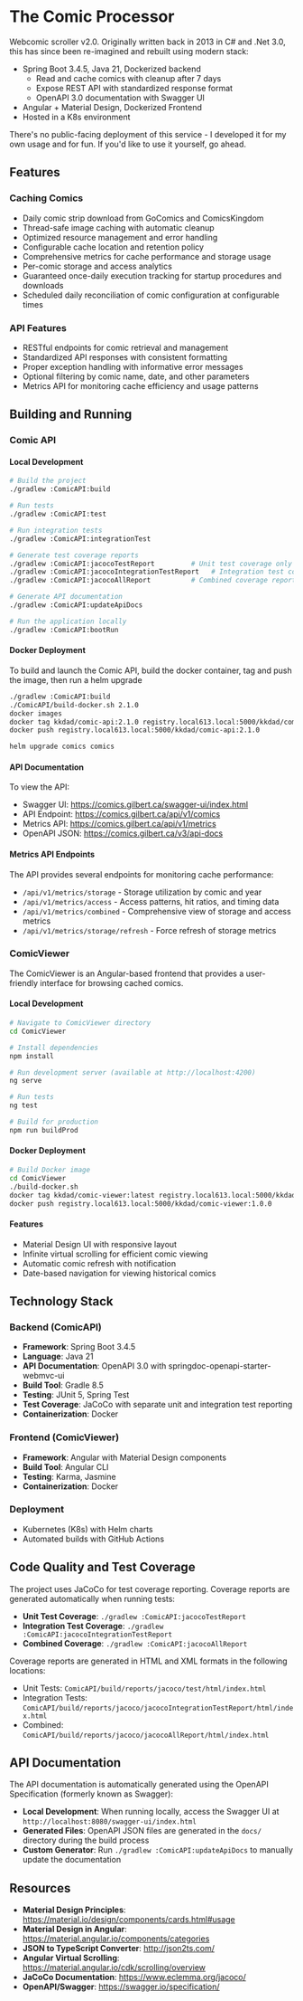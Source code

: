 # The Comic Processor

Webcomic scroller v2.0. Originally written back in 2013 in C# and .Net 3.0, this has since been re-imagined and rebuilt using modern stack:
- Spring Boot 3.4.5, Java 21, Dockerized backend
    - Read and cache comics with cleanup after 7 days
    - Expose REST API with standardized response format
    - OpenAPI 3.0 documentation with Swagger UI
- Angular + Material Design, Dockerized Frontend
- Hosted in a K8s environment

There's no public-facing deployment of this service - I developed it for my own usage and for fun. If you'd like to use
it yourself, go ahead.

## Features

### Caching Comics
- Daily comic strip download from GoComics and ComicsKingdom
- Thread-safe image caching with automatic cleanup
- Optimized resource management and error handling
- Configurable cache location and retention policy
- Comprehensive metrics for cache performance and storage usage
- Per-comic storage and access analytics
- Guaranteed once-daily execution tracking for startup procedures and downloads
- Scheduled daily reconciliation of comic configuration at configurable times

### API Features
- RESTful endpoints for comic retrieval and management
- Standardized API responses with consistent formatting
- Proper exception handling with informative error messages
- Optional filtering by comic name, date, and other parameters
- Metrics API for monitoring cache efficiency and usage patterns

## Building and Running

### Comic API

#### Local Development
```bash
# Build the project
./gradlew :ComicAPI:build

# Run tests
./gradlew :ComicAPI:test

# Run integration tests
./gradlew :ComicAPI:integrationTest

# Generate test coverage reports
./gradlew :ComicAPI:jacocoTestReport         # Unit test coverage only
./gradlew :ComicAPI:jacocoIntegrationTestReport   # Integration test coverage only
./gradlew :ComicAPI:jacocoAllReport          # Combined coverage report

# Generate API documentation
./gradlew :ComicAPI:updateApiDocs

# Run the application locally
./gradlew :ComicAPI:bootRun
```

#### Docker Deployment
To build and launch the Comic API, build the docker container, tag and push the image, then run a helm upgrade
```bash
./gradlew :ComicAPI:build
./ComicAPI/build-docker.sh 2.1.0
docker images
docker tag kkdad/comic-api:2.1.0 registry.local613.local:5000/kkdad/comic-api:2.1.0
docker push registry.local613.local:5000/kkdad/comic-api:2.1.0

helm upgrade comics comics
```

#### API Documentation
To view the API:
- Swagger UI: https://comics.gilbert.ca/swagger-ui/index.html
- API Endpoint: https://comics.gilbert.ca/api/v1/comics
- Metrics API: https://comics.gilbert.ca/api/v1/metrics
- OpenAPI JSON: https://comics.gilbert.ca/v3/api-docs

#### Metrics API Endpoints
The API provides several endpoints for monitoring cache performance:
- `/api/v1/metrics/storage` - Storage utilization by comic and year
- `/api/v1/metrics/access` - Access patterns, hit ratios, and timing data
- `/api/v1/metrics/combined` - Comprehensive view of storage and access metrics
- `/api/v1/metrics/storage/refresh` - Force refresh of storage metrics

### ComicViewer

The ComicViewer is an Angular-based frontend that provides a user-friendly interface for browsing cached comics.

#### Local Development
```bash
# Navigate to ComicViewer directory
cd ComicViewer

# Install dependencies
npm install

# Run development server (available at http://localhost:4200)
ng serve

# Run tests
ng test

# Build for production
npm run buildProd
```

#### Docker Deployment
```bash
# Build Docker image
cd ComicViewer
./build-docker.sh
docker tag kkdad/comic-viewer:latest registry.local613.local:5000/kkdad/comic-viewer:1.0.0
docker push registry.local613.local:5000/kkdad/comic-viewer:1.0.0
```

#### Features
- Material Design UI with responsive layout
- Infinite virtual scrolling for efficient comic viewing
- Automatic comic refresh with notification
- Date-based navigation for viewing historical comics

## Technology Stack

### Backend (ComicAPI)
- **Framework**: Spring Boot 3.4.5
- **Language**: Java 21
- **API Documentation**: OpenAPI 3.0 with springdoc-openapi-starter-webmvc-ui
- **Build Tool**: Gradle 8.5
- **Testing**: JUnit 5, Spring Test
- **Test Coverage**: JaCoCo with separate unit and integration test reporting
- **Containerization**: Docker

### Frontend (ComicViewer)
- **Framework**: Angular with Material Design components
- **Build Tool**: Angular CLI
- **Testing**: Karma, Jasmine
- **Containerization**: Docker

### Deployment
- Kubernetes (K8s) with Helm charts
- Automated builds with GitHub Actions

## Code Quality and Test Coverage

The project uses JaCoCo for test coverage reporting. Coverage reports are generated automatically when running tests:

- **Unit Test Coverage**: `./gradlew :ComicAPI:jacocoTestReport`
- **Integration Test Coverage**: `./gradlew :ComicAPI:jacocoIntegrationTestReport`
- **Combined Coverage**: `./gradlew :ComicAPI:jacocoAllReport`

Coverage reports are generated in HTML and XML formats in the following locations:
- Unit Tests: `ComicAPI/build/reports/jacoco/test/html/index.html`
- Integration Tests: `ComicAPI/build/reports/jacoco/jacocoIntegrationTestReport/html/index.html`
- Combined: `ComicAPI/build/reports/jacoco/jacocoAllReport/html/index.html`

## API Documentation

The API documentation is automatically generated using the OpenAPI Specification (formerly known as Swagger):

- **Local Development**: When running locally, access the Swagger UI at `http://localhost:8080/swagger-ui/index.html`
- **Generated Files**: OpenAPI JSON files are generated in the `docs/` directory during the build process
- **Custom Generator**: Run `./gradlew :ComicAPI:updateApiDocs` to manually update the documentation

## Resources

- **Material Design Principles**: https://material.io/design/components/cards.html#usage
- **Material Design in Angular**: https://material.angular.io/components/categories
- **JSON to TypeScript Converter**: http://json2ts.com/
- **Angular Virtual Scrolling**: https://material.angular.io/cdk/scrolling/overview
- **JaCoCo Documentation**: https://www.eclemma.org/jacoco/
- **OpenAPI/Swagger**: https://swagger.io/specification/